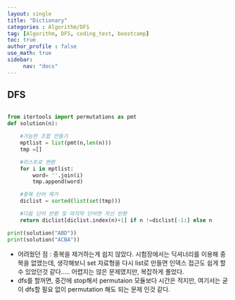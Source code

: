 ```yaml
---
layout: single
title: "Dictionary"
categories : Algorithm/DFS
tag: [Algorithm, DFS, coding_test, boostcamp]
toc: true
author_profile : false
use_math: true
sidebar:
     nav: "docs"
---
```


## DFS



```python

from itertools import permutations as pmt
def solution(n):

    #가능한 조합 만들기
    mptlist = list(pmt(n,len(n)))
    tmp =[]

    #리스트로 변환
    for i in mptlist:
        word= ''.join(i)
        tmp.append(word)

    #중복 단어 제거
    diclist = sorted(list(set(tmp)))

    #다음 단어 반환 및 마지막 단어면 자신 반환
    return diclist[diclist.index(n)+1] if n !=diclist[-1:] else n

print(solution("ABD"))
print(solution("ACBA"))
```

* 어려웠던 점 : 중복을 제거하는게 쉽지 않았다. 시험장에서는 딕셔너리를 이용해 중복을 없앴는데, 생각해보니 set 자료형을 다시 list로 만들면 인덱스 접근도 쉽게 할 수 있었던것 같다..... 어렵지는 않은 문제였지만, 복잡하게 풀었다.  
* dfs를 할꺼면, 중간에 stop해서 permutaion 모듈보다 시간은 적지만, 여기서는 굳이 dfs할 필요 없이 permutation 해도 되는 문제 인것 같다. 







